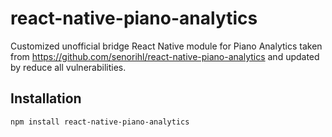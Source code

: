 # react-native-piano-analytics

Customized unofficial bridge React Native module for Piano Analytics taken from 
https://github.com/senorihl/react-native-piano-analytics and updated by reduce all vulnerabilities.

## Installation

```sh
npm install react-native-piano-analytics
```
